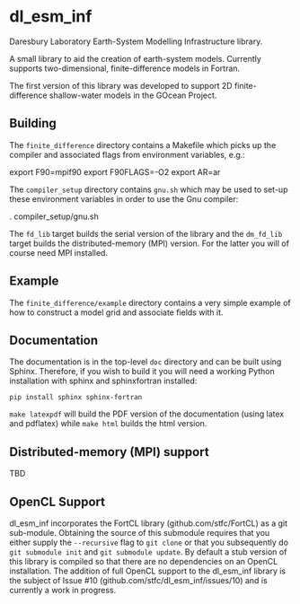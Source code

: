 # dl_esm_inf
Daresbury Laboratory Earth-System Modelling Infrastructure library.

A small library to aid the creation of earth-system models. Currently
supports two-dimensional, finite-difference models in Fortran.

The first version of this library was developed to support 2D finite-
difference shallow-water models in the GOcean Project.

## Building ##

The ``finite_difference`` directory contains a Makefile which picks up
the compiler and associated flags from environment variables, e.g.:

  export F90=mpif90
  export F90FLAGS=-O2
  export AR=ar

The ``compiler_setup`` directory contains ``gnu.sh`` which may be used
to set-up these environment variables in order to use the Gnu compiler:

  . compiler_setup/gnu.sh

The `fd_lib` target builds the serial version of the library and the
`dm_fd_lib` target builds the distributed-memory (MPI) version. For
the latter you will of course need MPI installed.

## Example ##

The `finite_difference/example` directory contains a very simple example
of how to construct a model grid and associate fields with it.

## Documentation ##

The documentation is in the top-level `doc` directory and can be built
using Sphinx. Therefore, if you wish to build it you will need a
working Python installation with sphinx and sphinxfortran installed:

    pip install sphinx sphinx-fortran

``make latexpdf`` will build the PDF version of the documentation
(using latex and pdflatex) while ``make html`` builds the html
version.

## Distributed-memory (MPI) support ##

TBD

## OpenCL Support ##

dl_esm_inf incorporates the FortCL library (github.com/stfc/FortCL) as
a git sub-module. Obtaining the source of this submodule requires that
you either supply the ``--recursive`` flag to ``git clone`` or that
you subsequently do ``git submodule init`` and ``git submodule
update``. By default a stub version of this library is compiled so
that there are no dependencies on an OpenCL installation.  The
addition of full OpenCL support to the dl_esm_inf library is the
subject of Issue #10 (github.com/stfc/dl_esm_inf/issues/10) and is
currently a work in progress.

